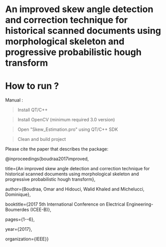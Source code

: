 # An improved skew angle detection and correction technique for historical scanned documents using morphological skeleton and progressive probabilistic hough transform

# How to run ?

Manual :

> Install QT/C++

> Install OpenCV (minimum required 3.0 version)

> Open "Skew_Estimation.pro" using QT/C++ SDK

> Clean and build project

Please cite the paper that describes the package:

@inproceedings{boudraa2017improved,

  title={An improved skew angle detection and correction technique for historical scanned documents using morphological skeleton and progressive probabilistic hough transform},
  
  author={Boudraa, Omar and Hidouci, Walid Khaled and Michelucci, Dominique},
  
  booktitle={2017 5th International Conference on Electrical Engineering-Boumerdes (ICEE-B)},
  
  pages={1--6},
  
  year={2017},
  
  organization={IEEE}}

